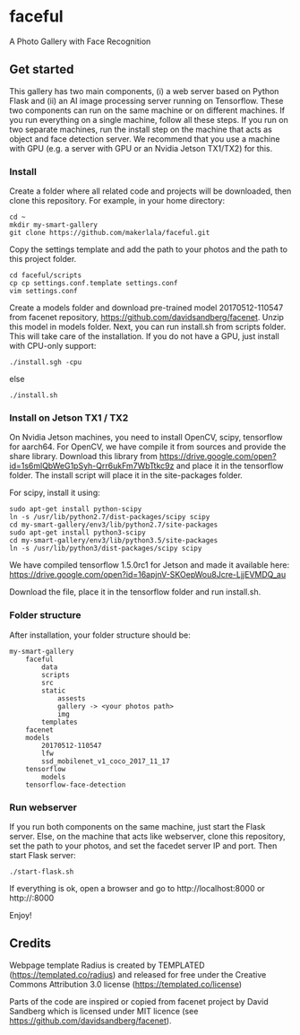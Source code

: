 # faceful
A Photo Gallery with Face Recognition

## Get started

This gallery has two main components, (i) a web server based on Python Flask and (ii) an AI image processing server running on Tensorflow. 
These two components can run on the same machine or on different machines. If you run everything on a single machine, follow all these steps.
If you run on two separate machines, run the install step on the machine that acts as object and face detection server. We recommend that you 
use a machine with GPU (e.g. a server with GPU or an Nvidia Jetson TX1/TX2) for this.

### Install

Create a folder where all related code and projects will be downloaded, then clone this repository. For example, in your home directory:
```
cd ~
mkdir my-smart-gallery
git clone https://github.com/makerlala/faceful.git
```
Copy the settings template and add the path to your photos and the path to this project folder.
```
cd faceful/scripts
cp cp settings.conf.template settings.conf
vim settings.conf
```

Create a models folder and download pre-trained model 20170512-110547 from facenet repository, https://github.com/davidsandberg/facenet. 
Unzip this model in models folder. Next, you can run install.sh from scripts folder. This will take care of the installation. If you do not 
have a GPU, just install with CPU-only support:
```
./install.sgh -cpu
```
else
```
./install.sh
```

### Install on Jetson TX1 / TX2

On Nvidia Jetson machines, you need to install OpenCV, scipy, tensorflow for aarch64. For OpenCV, we have compile it from sources and provide 
the share library. Download this library from https://drive.google.com/open?id=1s6mlQbWeG1pSyh-Qrr6ukFm7WbTtkc9z and place it in the tensorflow
folder. The install script will place it in the site-packages folder.

For scipy, install it using:
```
sudo apt-get install python-scipy
ln -s /usr/lib/python2.7/dist-packages/scipy scipy
cd my-smart-gallery/env3/lib/python2.7/site-packages
sudo apt-get install python3-scipy
cd my-smart-gallery/env3/lib/python3.5/site-packages
ln -s /usr/lib/python3/dist-packages/scipy scipy
```

We have compiled tensorflow 1.5.0rc1 for Jetson and made it available here:
https://drive.google.com/open?id=16apjnV-SKOepWou8Jcre-LjjEVMDQ_au

Download the file, place it in the tensorflow folder and run install.sh.

### Folder structure

After installation, your folder structure should be:
```
my-smart-gallery
	faceful
		data
		scripts
		src
		static
			assests
			gallery -> <your photos path>
			img
		templates
	facenet
	models
		20170512-110547
		lfw
		ssd_mobilenet_v1_coco_2017_11_17
	tensorflow
		models
	tensorflow-face-detection
```

### Run webserver
If you run both components on the same machine, just start the Flask server. Else, on the machine that acts like webserver, clone this repository, set the path to your photos, and set the facedet server IP and port. Then start Flask server:
```
./start-flask.sh
```

If everything is ok, open a browser and go to http://localhost:8000 or http://<webserver>:8000

Enjoy!

## Credits
Webpage template Radius is created by TEMPLATED (https://templated.co/radius) and released for free under the Creative Commons Attribution 3.0 license (https://templated.co/license)

Parts of the code are inspired or copied from facenet project  by David Sandberg which is licensed under MIT licence (see https://github.com/davidsandberg/facenet).
